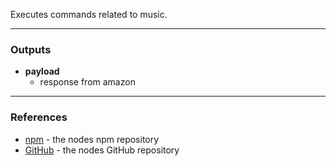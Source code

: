Executes commands related to music.

---

### **Outputs**
 - **payload**
   - response from amazon

---

### **References**
 - [npm](https://npmjs.com/package/node-red-contrib-alexa-remote2) - the nodes npm repository
 - [GitHub](https://github.com/586837r/node-red-contrib-alexa-remote2) - the nodes GitHub repository